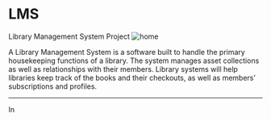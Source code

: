 # LMS
Library Management System Project
![home](https://user-images.githubusercontent.com/93413757/166174437-b5ffcbdf-38c6-4e03-9f6c-885b654a668e.PNG)

A Library Management System is a software built to handle the primary housekeeping functions of a library. The system manages asset collections as well as relationships with their members. Library systems will help libraries keep track of the books and their checkouts, as well as members’ subscriptions and profiles.

----
In

